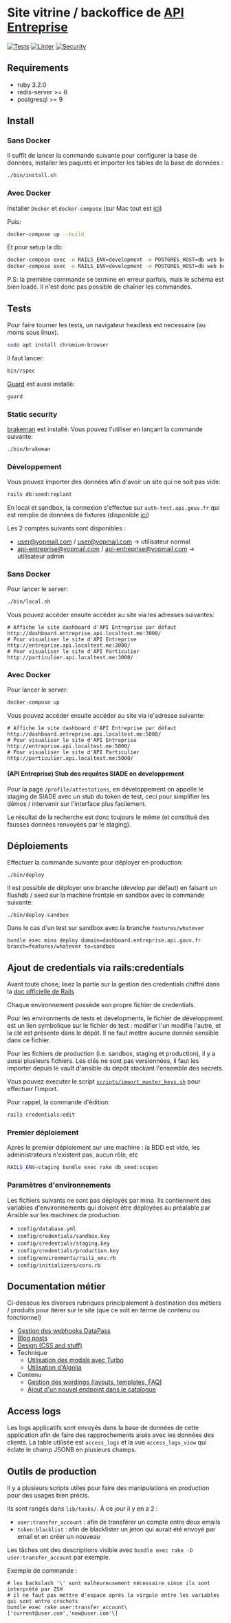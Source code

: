 # Site vitrine / backoffice de [API Entreprise](https://entreprise.api.gouv.fr)

[![Tests](https://github.com/etalab/admin_api_entreprise/actions/workflows/tests.yml/badge.svg)](https://github.com/etalab/admin_api_entreprise/actions/workflows/tests.yml)
[![Linter](https://github.com/etalab/admin_api_entreprise/actions/workflows/lint.yml/badge.svg)](https://github.com/etalab/admin_api_entreprise/actions/workflows/lint.yml)
[![Security](https://github.com/etalab/admin_api_entreprise/actions/workflows/security.yml/badge.svg)](https://github.com/etalab/admin_api_entreprise/actions/workflows/security.yml)

## Requirements

- ruby 3.2.0
- redis-server >= 6
- postgresql >= 9

## Install

### Sans Docker

Il suffit de lancer la commande suivante pour configurer la base de données,
installer les paquets et importer les tables de la base de données :

```sh
./bin/install.sh
```

### Avec Docker

Installer `Docker` et `docker-compose` (sur Mac tout est
[ici](https://docs.docker.com/desktop/mac/install/))

Puis:

```sh
docker-compose up --build
```

Et pour setup la db:

```sh
docker-compose exec -e RAILS_ENV=development -e POSTGRES_HOST=db web bundle exec rails db:schema:load db:schema:load
docker-compose exec -e RAILS_ENV=development -e POSTGRES_HOST=db web bundle exec rails db:schema:load db:seed:replant
```

P.S: la première commande se termine en erreur parfois, mais le schéma est
bien loadé. Il n'est donc pas possible de chaîner les commandes.

## Tests

Pour faire tourner les tests, un navigateur headless est necessaire (au moins
sous linux).

```sh
sudo apt install chromium-browser
```

Il faut lancer:

```sh
bin/rspec
```

[Guard](https://github.com/guard/guard) est aussi installé:

```sh
guard
```

### Static security

[brakeman](https://github.com/presidentbeef/brakeman) est installé. Vous pouvez
l'utiliser en lançant la commande suivante:

```sh
./bin/brakeman
```

### Développement

Vous pouvez importer des données afin d'avoir un site qui ne soit pas vide:

```sh
rails db:seed:replant
```

En local et sandbox, la connexion s'effectue sur `auth-test.api.gouv.fr` qui est remplie
de données de fixtures (disponible
[ici](https://github.com/betagouv/api-auth/blob/master/scripts/fixtures.sql))

Les 2 comptes suivants sont disponibles :

- user@yopmail.com / user@yopmail.com -> utilisateur normal
- api-entreprise@yopmail.com / api-entreprise@yopmail.com -> utilisateur admin

### Sans Docker

Pour lancer le server:

```sh
./bin/local.sh
```

Vous pouvez accéder ensuite accéder au site via les adresses suivantes:

```
# Affiche le site dashboard d'API Entreprise par défaut
http://dashboard.entreprise.api.localtest.me:3000/
# Pour visualiser le site d'API Entreprise
http://entreprise.api.localtest.me:3000/
# Pour visualiser le site d'API Particulier
http://particulier.api.localtest.me:3000/
```

### Avec Docker

Pour lancer le server:

```sh
docker-compose up
```

Vous pouvez accéder ensuite accéder au site via le'adresse suivante:

```
# Affiche le site dashboard d'API Entreprise par défaut
http://dashboard.entreprise.api.localtest.me:5000/
# Pour visualiser le site d'API Entreprise
http://entreprise.api.localtest.me:5000/
# Pour visualiser le site d'API Particulier
http://particulier.api.localtest.me:5000/
```

#### (API Entreprise) Stub des requêtes SIADE en developpement

Pour la page `/profile/attestations`, en développement on appelle le staging de SIADE avec un stub du token de test,
ceci pour simplifier les démos / intervenir sur l'interface plus facilement.

Le résultat de la recherche est donc toujours le même (et constitué des fausses données renvoyées par le staging).

## Déploiements

Effectuer la commande suivante pour déployer en production:

```
./bin/deploy
```

Il est possible de déployer une branche (develop par défaut) en faisant un flushdb / seed sur la machine frontale en sandbox
avec la commande suivante:

```
./bin/deploy-sandbox
```

Dans le cas d'un test sur sandbox avec la branche `features/whatever`

```
bundle exec mina deploy domain=dashboard.entreprise.api.gouv.fr branch=features/whatever to=sandbox
```

## Ajout de credentials via rails:credentials

Avant toute chose, lisez la partie sur la gestion des credentials chiffré dans
la [doc officielle de
Rails](https://edgeguides.rubyonrails.org/security.html#environmental-security)

Chaque environnement possède son propre fichier de credentials.

Pour les environments de tests et developments, le fichier de développment est un lien
symbolique sur le fichier de test : modifier l'un modifie l'autre, et la
clé est présente dans le dépôt. Il ne faut mettre aucune donnée sensible dans
ce fichier.

Pour les fichiers de production (i.e. sandbox, staging et production), il y a
aussi plusieurs fichiers. Les clés ne sont pas versionnées, il faut les importer
depuis le vault d'ansible du dépôt stockant l'ensemble des secrets.

Vous pouvez executer le script
[`scripts/import_master_keys.sh`](./scripts/import_master_keys.sh) pour
effectuer l'import.

Pour rappel, la commande d'édition:

```sh
rails credentials:edit
```

### Premier déploiement

Après le premier déploiement sur une machine : la BDD est vide, les
administrateurs n'existent pas, aucun rôle, etc

```sh
RAILS_ENV=staging bundle exec rake db_seed:scopes
```

### Paramètres d'environnements

Les fichiers suivants ne sont pas déployés par mina. Ils contiennent des
variables d'environnements qui doivent être déployées au préalable par Ansible
sur les machines de production.

- `config/database.yml`
- `config/credentials/sandbox.key`
- `config/credentials/staging.key`
- `config/credentials/production.key`
- `config/environments/rails_env.rb`
- `config/initializers/cors.rb`

## Documentation métier

Ci-dessous les diverses rubriques principalement à destination des métiers /
produits pour itérer sur le site (que ce soit en terme de contenu ou fonctionnel)

- [Gestion des webhooks DataPass](docs/webhooks.md)
- [Blog posts](docs/blog_posts.md)
- [Design (CSS and stuff)](docs/design.md)
- Technique
  - [Utilisation des modals avec Turbo](docs/tech-modal-turbo.md)
  - [Utilisation d'Algolia](docs/tech-algolia.md)
- Contenu
  - [Gestion des wordings (layouts, templates, FAQ)](docs/wordings.md)
  - [Ajout d'un nouvel endpoint dans le catalogue](docs/endpoint.md)

## Access logs

Les logs applicatifs sont envoyés dans la base de données de cette application
afin de faire des rapprochements aisés avec les données des clients.
La table utilisée est `access_logs` et la vue `access_logs_view` qui éclate le champ
JSONB en plusieurs champs.

## Outils de production

Il y a plusieurs scripts utiles pour faire des manipulations en production pour des usages bien précis.

Ils sont rangés dans `lib/tasks/`. À ce jour il y en a 2 :

- `user:transfer_account` : afin de transférer un compte entre deux emails
- `token:blacklist` : afin de blacklister un jeton qui aurait été envoyé par email et en créer un nouveau

Les tâches ont des descriptions visible avec `bundle exec rake -D user:transfer_account` par exemple.

Exemple de commande :

```shell
# les backslash '\' sont malheureusement nécessaire sinon ils sont interprété par ZSH
# il ne faut pas mettre d'espace après la virgule entre les variables qui sont entre crochets
bundle exec rake user:transfer_account\['current@user.com','new@user.com'\]
```
